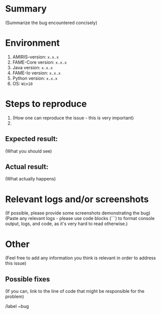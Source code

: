 <!-- SPDX-FileCopyrightText: 2022 German Aerospace Center <amiris@dlr.de>

SPDX-License-Identifier: CC0-1.0 -->
# Summary

(Summarize the bug encountered concisely)

# Environment
1. AMIRIS-version: `x.x.x`
1. FAME-Core version: `x.x.x`
1. Java version: `x.x.x`
1. FAME-Io version: `x.x.x`
1. Python version: `x.x.x`
1. OS: `Win10`

# Steps to reproduce
1. (How one can reproduce the issue - this is very important)
2. 

## Expected result:
(What you should see)

## Actual result: 
(What actually happens)

# Relevant logs and/or screenshots 
(If possible, please provide some screenshots demonstrating the bug)
(Paste any relevant logs - please use code blocks (```) to format console output, logs, and code, as it's very hard to read otherwise.)

# Other
(Feel free to add any information you think is relevant in order to address this issue)


## Possible fixes

(If you can, link to the line of code that might be responsible for the problem)

/label ~bug